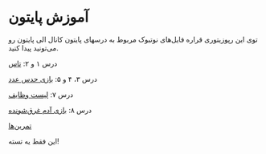 # آموزش پایتون
توی این رپوزیتوری قراره فایل‌های نوتبوک مربوط به درسهای پایتون کانال الی پایتون رو می‌تونید پیدا کنید. 

درس ۱ و ۲:‌
[تاس](Tass)

درس ۳، ۴ و ۵:
[بازی حدس عدد](GuessNumber)

درس ۷:
[لیست وظایف](ToDo-List)

درس ۸:
[بازی آدم غرق‌شونده](DrowningMan)

[تمرین‌ها](Exercises)

این فقط یه تسته!
